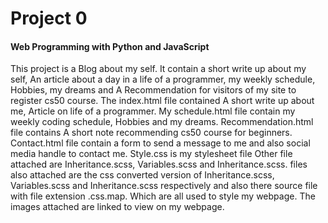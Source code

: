 # Project 0

<h4>Web Programming with Python and JavaScript</h4>

 This project is a Blog about my self. It contain a short write up about my self, An article about a day in a life of a programmer, my weekly schedule, Hobbies, my dreams and A Recommendation for visitors of my site to register cs50 course.
 The index.html file contained A short write up about me, Article on life of a programmer.
 My schedule.html file contain my weekly coding schedule, Hobbies and my dreams.
 Recommendation.html file contains A short note recommending cs50 course for beginners.
 Contact.html file contain a form to send a message to me and also social media handle to contact me.
 Style.css is my stylesheet file
 Other file attached are Inheritance.scss, Variables.scss and Inheritance.scss. files also attached are the css converted version of Inheritance.scss, Variables.scss and Inheritance.scss respectively and also there source file with file extension .css.map. Which are all used to style my webpage.
 The images attached are linked to view on my webpage.
